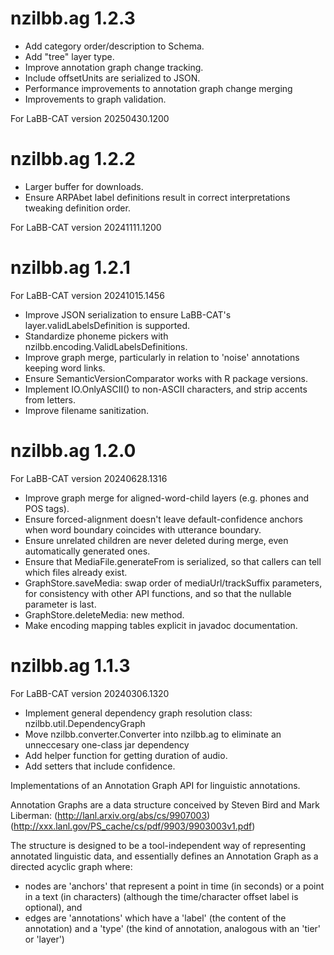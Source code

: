 # nzilbb.ag 1.2.3

- Add category order/description to Schema.
- Add "tree" layer type.
- Improve annotation graph change tracking.
- Include offsetUnits are serialized to JSON.
- Performance improvements to annotation graph change merging
- Improvements to graph validation.

For LaBB-CAT version 20250430.1200

# nzilbb.ag 1.2.2

- Larger buffer for downloads.
- Ensure ARPAbet label definitions result in correct interpretations tweaking definition order.

For LaBB-CAT version 20241111.1200

# nzilbb.ag 1.2.1

For LaBB-CAT version 20241015.1456

- Improve JSON serialization to ensure LaBB-CAT's layer.validLabelsDefinition is supported.
- Standardize phoneme pickers with nzilbb.encoding.ValidLabelsDefinitions.
- Improve graph merge, particularly in relation to 'noise' annotations keeping word links.
- Ensure SemanticVersionComparator works with R package versions.
- Implement IO.OnlyASCII() to non-ASCII characters, and strip accents from letters.
- Improve filename sanitization.

# nzilbb.ag 1.2.0

For LaBB-CAT version 20240628.1316

- Improve graph merge for aligned-word-child layers (e.g. phones and POS tags).
- Ensure forced-alignment doesn't leave default-confidence anchors when word boundary
  coincides with utterance boundary.
- Ensure unrelated children are never deleted during merge, even automatically generated
  ones. 
- Ensure that MediaFile.generateFrom is serialized, so that callers can tell which files
  already exist. 
- GraphStore.saveMedia: swap order of mediaUrl/trackSuffix parameters, for consistency
  with other API functions, and so that the nullable parameter is last.
- GraphStore.deleteMedia: new method.
- Make encoding mapping tables explicit in javadoc documentation.

# nzilbb.ag 1.1.3

For LaBB-CAT version 20240306.1320

- Implement general dependency graph resolution class: nzilbb.util.DependencyGraph
- Move nzilbb.converter.Converter into nzilbb.ag to eliminate an unneccesary one-class jar
  dependency 
- Add helper function for getting duration of audio.
- Add setters that include confidence.

Implementations of an Annotation Graph API for linguistic annotations.

Annotation Graphs are a data structure conceived by Steven Bird and Mark Liberman:
(http://lanl.arxiv.org/abs/cs/9907003)
(http://xxx.lanl.gov/PS_cache/cs/pdf/9903/9903003v1.pdf)

The structure is designed to be a tool-independent way of representing annotated
linguistic data, and essentially defines an Annotation Graph as a directed acyclic graph
where: 
- nodes are 'anchors' that represent a point in time (in seconds) or a point in a text
   (in characters) (although the time/character offset label is optional), and  
- edges are 'annotations' which have a 'label' (the content of the annotation) and a
   'type' (the kind of annotation, analogous with an 'tier' or 'layer')  
